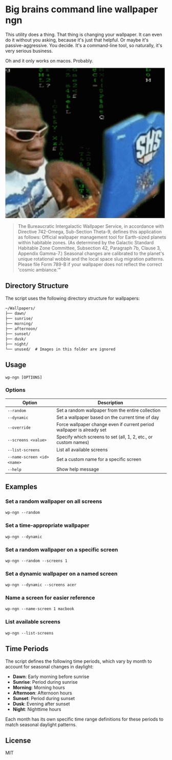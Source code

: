 # Big brains command line wallpaper ngn

This utility does a thing. That thing is changing your wallpaper. It can even do it without you asking, because it's just that helpful. Or maybe it's passive-aggressive. You decide. It's a command-line tool, so naturally, it's very serious business.

Oh and it only works on macos. Probably. 

![big brain](./big_brain.gif)

>The Bureaucratic Intergalactic Wallpaper Service, in accordance with Directive 742-Omega, Sub-Section Theta-9, defines this application as follows: Official wallpaper management tool for Earth-sized planets within habitable zones. (As determined by the Galactic Standard Habitable Zone Committee, Subsection 42, Paragraph 7b, Clause 3, Appendix Gamma-7.) Seasonal changes are calibrated to the planet's unique rotational wobble and the local space slug migration patterns. Please file Form 789-B if your wallpaper does not reflect the correct 'cosmic ambiance.'"

## Directory Structure

The script uses the following directory structure for wallpapers:

```
~/Wallpapers/
├── dawn/
├── sunrise/
├── morning/
├── afternoon/
├── sunset/
├── dusk/
├── night/
└── unused/  # Images in this folder are ignored
```

## Usage

```
wp-ngn [OPTIONS]
```

### Options

| Option | Description |
|--------|-------------|
| `--random` | Set a random wallpaper from the entire collection |
| `--dynamic` | Set a wallpaper based on the current time of day |
| `--override` | Force wallpaper change even if current period wallpaper is already set |
| `--screens <value>` | Specify which screens to set (all, 1, 2, etc., or custom names) |
| `--list-screens` | List all available screens |
| `--name-screen <id> <name>` | Set a custom name for a specific screen |
| `--help` | Show help message |

## Examples

### Set a random wallpaper on all screens
```
wp-ngn --random
```

### Set a time-appropriate wallpaper
```
wp-ngn --dynamic
```

### Set a random wallpaper on a specific screen
```
wp-ngn --random --screens 1
```

### Set a dynamic wallpaper on a named screen
```
wp-ngn --dynamic --screens acer
```

### Name a screen for easier reference
```
wp-ngn --name-screen 1 macbook
```

### List available screens
```
wp-ngn --list-screens
```

## Time Periods

The script defines the following time periods, which vary by month to account for seasonal changes in daylight:

- **Dawn**: Early morning before sunrise
- **Sunrise**: Period during sunrise
- **Morning**: Morning hours
- **Afternoon**: Afternoon hours
- **Sunset**: Period during sunset
- **Dusk**: Evening after sunset
- **Night**: Nighttime hours

Each month has its own specific time range definitions for these periods to match seasonal daylight patterns.

## License
MIT 
